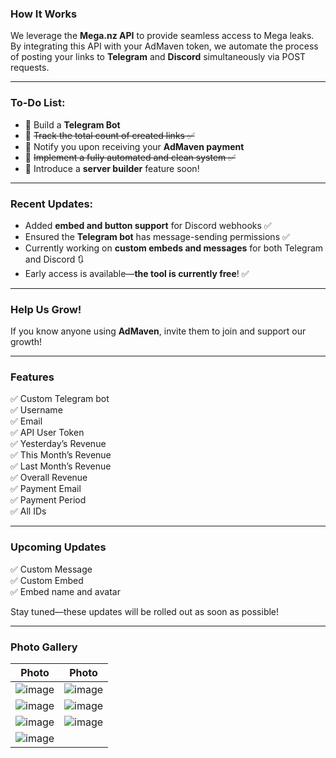 ### How It Works

We leverage the **Mega.nz API** to provide seamless access to Mega leaks. By integrating this API with your AdMaven token, we automate the process of posting your links to **Telegram** and **Discord** simultaneously via POST requests.

---

### To-Do List:  
- 📄 Build a **Telegram Bot**  
- 📄 ~~Track the total count of created links ✅~~  
- 📄 Notify you upon receiving your **AdMaven payment**  
- 📄 ~~Implement a fully automated and clean system ✅~~  
- 📄 Introduce a **server builder** feature soon!  

---

### Recent Updates:  
- Added **embed and button support** for Discord webhooks ✅  
- Ensured the **Telegram bot** has message-sending permissions ✅  
- Currently working on **custom embeds and messages** for both Telegram and Discord 🔃  
- Early access is available—**the tool is currently free**! ✅  

---

### Help Us Grow!  
If you know anyone using **AdMaven**, invite them to join and support our growth!

---

### Features  
✅ Custom Telegram bot  
✅ Username  
✅ Email  
✅ API User Token  
✅ Yesterday’s Revenue  
✅ This Month’s Revenue  
✅ Last Month’s Revenue  
✅ Overall Revenue  
✅ Payment Email  
✅ Payment Period  
✅ All IDs  

---

### Upcoming Updates  
✅ Custom Message  
✅ Custom Embed  
✅ Embed name and avatar  

Stay tuned—these updates will be rolled out as soon as possible!

---

### Photo Gallery  
| Photo | Photo |
|-------|-------|
| ![image](https://github.com/user-attachments/assets/366deee1-7637-4df1-9ac9-cc7f7bb9b75c)| ![image](https://github.com/user-attachments/assets/f3161aec-67ac-4f40-853b-d796061c4962)|
| ![image](https://github.com/user-attachments/assets/c812095d-b099-47b2-b99c-72cc41763a9c)| ![image](https://github.com/user-attachments/assets/73d61053-e08f-4f7b-b174-737f36348178)|
| ![image](https://github.com/user-attachments/assets/8888ef77-dd35-44ed-b209-02ceb2f83ec6)| ![image](https://github.com/user-attachments/assets/2fa2efa9-ba27-4d80-a9d8-b3d8a0dd1e46)|
|![image](https://github.com/user-attachments/assets/147d4e21-c4cd-4f1a-b178-4e608fd5d82e)| |
